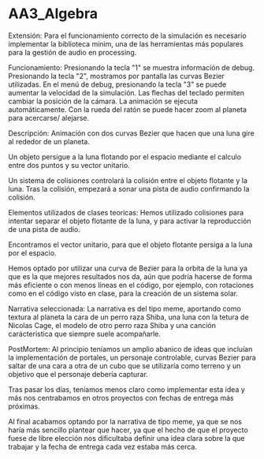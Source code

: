 # AA3_Algebra

Extensión:
Para el funcionamiento correcto de la simulación es necesario implementar la
biblioteca minim, una de las herramientas más populares para la gestión de audio
en processing.


Funcionamiento:
Presionando la tecla "1" se muestra información de debug.
Presionando la tecla "2", mostramos por pantalla las curvas Bezier utilizadas.
En el menú de debug, presionando la tecla "3" se puede aumentar la velocidad
de la simulación.
Las flechas del teclado permiten cambiar la posición de la cámara.
La animación se ejecuta automáticamente.
Con la rueda del ratón se puede hacer zoom al planeta para acercarse/ alejarse.


Descripción:
Animación con dos curvas Bezier que hacen que una luna gire al rededor de un planeta.

Un objeto persigue a la luna flotando por el espacio mediante el calculo entre dos
puntos y su vector unitario.

Un sistema de colisiones controlará la colisión entre el objeto flotante y la luna.
Tras la colisión, empezará a sonar una pista de audio confirmando la colisión.


Elementos utilizados de clases teoricas:
Hemos utilizado colisiones para intentar separar el objeto flotante de la luna, y
para activar la reproducción de una pista de audio.

Encontramos el vector unitario, para que el objeto flotante persiga a la luna
por el espacio.

Hemos optado por utilizar una curva de Bezier para la orbita de la luna
ya que es la que mejores resultados nos da, aún que podría hacerse de forma más
eficiente o con menos líneas en el código, por ejemplo, con rotaciones como en el
código visto en clase, para la creación de un sistema solar.


Narrativa seleccionada:
La narrativa es del tipo meme, aportando como textura al planeta la cara de un perro
raza Shiba, una luna con la tetura de Nicolas Cage, el modelo de otro perro raza Shiba
y una canción carácteristica que siempre suele acompañarle.


PostMortem:
Al principio teníamos un amplio abanico de ideas que incluían la implementación de
portales, un personaje controlable, curvas Bezier para saltar de una cara a otra de
un cubo que se utilizaría como terreno y un objetivo que el personaje debería capturar.

Tras pasar los días, teníamos menos claro como implementar esta idea y más nos
centrabamos en otros proyectos con fechas de entrega más próximas.

Al final acabamos optando por la narrativa de tipo meme, ya que se nos haría más
sencillo plantear que hacer, ya que el hecho de que el proyecto fuese de libre elección
nos dificultaba definir una idea clara sobre la que trabajar y la fecha de entrega cada
vez estaba más cerca.